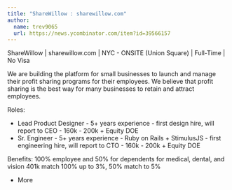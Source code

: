 ```yaml
---
title: "ShareWillow : sharewillow.com"
author:
  name: trev9065
  url: https://news.ycombinator.com/item?id=39566157
---
```

ShareWillow | sharewillow.com | NYC - ONSITE (Union Square) | Full-Time | No Visa

We are building the platform for small businesses to launch and manage their profit sharing programs for their employees. We believe that profit sharing is the best way for many businesses to retain and attract employees.

Roles:
- Lead Product Designer - 5+ years experience - first design hire, will report to CEO - 160k - 200k + Equity DOE
- Sr. Engineer - 5+ years experience - Ruby on Rails + StimulusJS - first engineering hire, will report to CTO - 160k - 200k + Equity DOE

Benefits:
100% employee and 50% for dependents for medical, dental, and vision
401k match 100% up to 3%, 50% match to 5%
+ More
